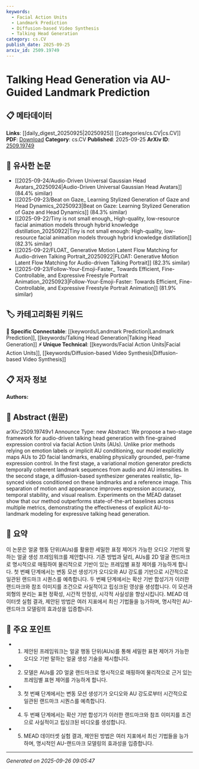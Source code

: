 ```yaml
---
keywords:
  - Facial Action Units
  - Landmark Prediction
  - Diffusion-based Video Synthesis
  - Talking Head Generation
category: cs.CV
publish_date: 2025-09-25
arxiv_id: 2509.19749
---
```


<!-- KEYWORD_LINKING_METADATA:
{
  "processed_timestamp": "2025-09-26T09:05:47.966696",
  "vocabulary_version": "1.0",
  "selected_keywords": [
    "Facial Action Units",
    "Landmark Prediction",
    "Diffusion-based Video Synthesis",
    "Talking Head Generation"
  ],
  "rejected_keywords": [],
  "similarity_scores": {
    "Facial Action Units": 0.78,
    "Landmark Prediction": 0.79,
    "Diffusion-based Video Synthesis": 0.82,
    "Talking Head Generation": 0.77
  },
  "extraction_method": "AI_prompt_based",
  "budget_applied": true,
  "candidates_json": {
    "candidates": [
      {
        "surface": "Action Units",
        "canonical": "Facial Action Units",
        "aliases": [
          "AUs"
        ],
        "category": "unique_technical",
        "rationale": "Facial Action Units are central to the paper's method for expression control, offering a unique technical approach.",
        "novelty_score": 0.75,
        "connectivity_score": 0.68,
        "specificity_score": 0.82,
        "link_intent_score": 0.78
      },
      {
        "surface": "Landmark Prediction",
        "canonical": "Landmark Prediction",
        "aliases": [],
        "category": "specific_connectable",
        "rationale": "Landmark prediction is a key component in the proposed framework, linking to computer vision tasks.",
        "novelty_score": 0.65,
        "connectivity_score": 0.72,
        "specificity_score": 0.77,
        "link_intent_score": 0.79
      },
      {
        "surface": "Diffusion-based Synthesizer",
        "canonical": "Diffusion-based Video Synthesis",
        "aliases": [
          "Diffusion-based Synthesizer"
        ],
        "category": "unique_technical",
        "rationale": "This technique is crucial for generating realistic videos, representing a novel application of diffusion models.",
        "novelty_score": 0.8,
        "connectivity_score": 0.7,
        "specificity_score": 0.85,
        "link_intent_score": 0.82
      },
      {
        "surface": "Talking Head Generation",
        "canonical": "Talking Head Generation",
        "aliases": [],
        "category": "specific_connectable",
        "rationale": "The core focus of the paper, connecting to advancements in video synthesis and animation.",
        "novelty_score": 0.6,
        "connectivity_score": 0.75,
        "specificity_score": 0.8,
        "link_intent_score": 0.77
      }
    ],
    "ban_list_suggestions": [
      "method",
      "experiment",
      "performance"
    ]
  },
  "decisions": [
    {
      "candidate_surface": "Action Units",
      "resolved_canonical": "Facial Action Units",
      "decision": "linked",
      "scores": {
        "novelty": 0.75,
        "connectivity": 0.68,
        "specificity": 0.82,
        "link_intent": 0.78
      }
    },
    {
      "candidate_surface": "Landmark Prediction",
      "resolved_canonical": "Landmark Prediction",
      "decision": "linked",
      "scores": {
        "novelty": 0.65,
        "connectivity": 0.72,
        "specificity": 0.77,
        "link_intent": 0.79
      }
    },
    {
      "candidate_surface": "Diffusion-based Synthesizer",
      "resolved_canonical": "Diffusion-based Video Synthesis",
      "decision": "linked",
      "scores": {
        "novelty": 0.8,
        "connectivity": 0.7,
        "specificity": 0.85,
        "link_intent": 0.82
      }
    },
    {
      "candidate_surface": "Talking Head Generation",
      "resolved_canonical": "Talking Head Generation",
      "decision": "linked",
      "scores": {
        "novelty": 0.6,
        "connectivity": 0.75,
        "specificity": 0.8,
        "link_intent": 0.77
      }
    }
  ]
}
-->

# Talking Head Generation via AU-Guided Landmark Prediction

## 📋 메타데이터

**Links**: [[daily_digest_20250925|20250925]] [[categories/cs.CV|cs.CV]]
**PDF**: [Download](https://arxiv.org/pdf/2509.19749.pdf)
**Category**: cs.CV
**Published**: 2025-09-25
**ArXiv ID**: [2509.19749](https://arxiv.org/abs/2509.19749)

## 🔗 유사한 논문
- [[2025-09-24/Audio-Driven Universal Gaussian Head Avatars_20250924|Audio-Driven Universal Gaussian Head Avatars]] (84.4% similar)
- [[2025-09-23/Beat on Gaze_ Learning Stylized Generation of Gaze and Head Dynamics_20250923|Beat on Gaze: Learning Stylized Generation of Gaze and Head Dynamics]] (84.3% similar)
- [[2025-09-22/Tiny is not small enough_ High-quality, low-resource facial animation models through hybrid knowledge distillation_20250922|Tiny is not small enough: High-quality, low-resource facial animation models through hybrid knowledge distillation]] (82.3% similar)
- [[2025-09-22/FLOAT_ Generative Motion Latent Flow Matching for Audio-driven Talking Portrait_20250922|FLOAT: Generative Motion Latent Flow Matching for Audio-driven Talking Portrait]] (82.3% similar)
- [[2025-09-23/Follow-Your-Emoji-Faster_ Towards Efficient, Fine-Controllable, and Expressive Freestyle Portrait Animation_20250923|Follow-Your-Emoji-Faster: Towards Efficient, Fine-Controllable, and Expressive Freestyle Portrait Animation]] (81.9% similar)

## 🏷️ 카테고리화된 키워드
**🔗 Specific Connectable**: [[keywords/Landmark Prediction|Landmark Prediction]], [[keywords/Talking Head Generation|Talking Head Generation]]
**⚡ Unique Technical**: [[keywords/Facial Action Units|Facial Action Units]], [[keywords/Diffusion-based Video Synthesis|Diffusion-based Video Synthesis]]

## 📋 저자 정보

**Authors:** 

## 📄 Abstract (원문)

arXiv:2509.19749v1 Announce Type: new 
Abstract: We propose a two-stage framework for audio-driven talking head generation with fine-grained expression control via facial Action Units (AUs). Unlike prior methods relying on emotion labels or implicit AU conditioning, our model explicitly maps AUs to 2D facial landmarks, enabling physically grounded, per-frame expression control. In the first stage, a variational motion generator predicts temporally coherent landmark sequences from audio and AU intensities. In the second stage, a diffusion-based synthesizer generates realistic, lip-synced videos conditioned on these landmarks and a reference image. This separation of motion and appearance improves expression accuracy, temporal stability, and visual realism. Experiments on the MEAD dataset show that our method outperforms state-of-the-art baselines across multiple metrics, demonstrating the effectiveness of explicit AU-to-landmark modeling for expressive talking head generation.

## 📝 요약

이 논문은 얼굴 행동 단위(AUs)를 활용한 세밀한 표정 제어가 가능한 오디오 기반의 말하는 얼굴 생성 프레임워크를 제안합니다. 기존 방법과 달리, AUs를 2D 얼굴 랜드마크로 명시적으로 매핑하여 물리적으로 기반이 있는 프레임별 표정 제어를 가능하게 합니다. 첫 번째 단계에서는 변동 모션 생성기가 오디오와 AU 강도를 기반으로 시간적으로 일관된 랜드마크 시퀀스를 예측합니다. 두 번째 단계에서는 확산 기반 합성기가 이러한 랜드마크와 참조 이미지를 조건으로 사실적이고 립싱크된 영상을 생성합니다. 이 모션과 외형의 분리는 표현 정확성, 시간적 안정성, 시각적 사실성을 향상시킵니다. MEAD 데이터셋 실험 결과, 제안된 방법은 여러 지표에서 최신 기법들을 능가하며, 명시적인 AU-랜드마크 모델링의 효과성을 입증합니다.

## 🎯 주요 포인트

- 1. 제안된 프레임워크는 얼굴 행동 단위(AUs)를 통해 세밀한 표현 제어가 가능한 오디오 기반 말하는 얼굴 생성 기술을 제시합니다.
- 2. 모델은 AUs를 2D 얼굴 랜드마크로 명시적으로 매핑하여 물리적으로 근거 있는 프레임별 표현 제어를 가능하게 합니다.
- 3. 첫 번째 단계에서는 변동 모션 생성기가 오디오와 AU 강도로부터 시간적으로 일관된 랜드마크 시퀀스를 예측합니다.
- 4. 두 번째 단계에서는 확산 기반 합성기가 이러한 랜드마크와 참조 이미지를 조건으로 사실적이고 립싱크된 비디오를 생성합니다.
- 5. MEAD 데이터셋 실험 결과, 제안된 방법은 여러 지표에서 최신 기법들을 능가하며, 명시적인 AU-랜드마크 모델링의 효과성을 입증합니다.


---

*Generated on 2025-09-26 09:05:47*